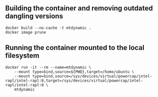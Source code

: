 ## Building the container and removing outdated dangling versions

```
docker build --no-cache -t mtdynamic .
docker image prune
```

## Running the container mounted to the local filesystem

```
docker run -it --rm --name=mtdynamic \
    --mount type=bind,source=${PWD},target=/home/ubuntu \
    --mount type=bind,source=/sys/devices/virtual/powercap/intel-rapl/intel-rapl:0,target=/sys/devices/virtual/powercap/intel-rapl/intel-rapl:0 \
    mtdynamic
```
